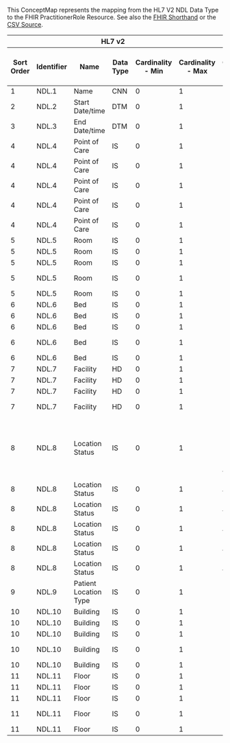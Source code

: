 
This ConceptMap represents the mapping from the HL7 V2 NDL Data Type to the FHIR PractitionerRole Resource. See also the <a href='https://github.com/HL7/v2-to-fhir/blob/master/tank/Datatype NDL to PractitionerRole.fsh'>FHIR Shorthand</a> or the <a href='https://github.com/HL7/v2-to-fhir/blob/master/mappings/datatypes/HL7 Data Type - FHIR R4_ NDL[PractitionerRole] - Sheet1.csv'>CSV Source</a>.
<table class='grid'><thead>
<tr><th colspan='6'>HL7 v2</th><th colspan='3'>Condition (IF True, args)</th><th colspan='8'>HL7 FHIR</th><th rowspan='2'>Comments</th></tr>
<tr><th title='Rows are listed in sequence of how they appear in the v2 standard. The first column, Sort Order, provides a sort order that can re-create the original v2 standard sequence in case one opts to re-sort/filter the rows.'>Sort Order</th><th title='Contains the formal Data Type Name and Component Sequence according to the base standard using &quot;.&quot; as the delimiter.'>Identifier</th><th title='The formal name of the field in the most current published version.'>Name</th><th title='The data type of the field in the most current published version if not deprecated, otherwise the data type at the time it was deprecated and removed.'>Data Type</th><th title='The V2 min cardinality expressed numerically.'>Cardinality - Min</th><th title='The V2 max cardinality expressed numerically.' style='border-right: 2px'>Cardinality - Max</th><th title='Condition in an easy to read syntax (Computable ANTLR)'>Computable ANTLR</th><th title='Condition in FHIRPath Notation'>Computable FHIRPath</th><th title='Condition expressed in narrative form' style='border-right: 2px'>Narrative</th><th title='An existing FHIR attribute in the target FHIR version.'>FHIR Attribute</th><th title='The FHIR attribute&apos;s data type in the target FHIR version.'>Proposed Extension</th><th title='The proposed FHIR Extension.'>Data Type</th><th title='The FHIR min cardinality expressed numerically.'>Cardinality - Min</th><th title='The FHIR max cardinality expressed numerically.' style='border-right: 2px'>Cardinality - Max</th><th title='The URL to the Data Type Map that is to be used for the attribute in this segment.'>Data Type Mapping</th><th title='The fixed or computed value to assign.'>Vocabulary Mapping<br/>(IS, ID, CE, CEN, CWE)</th><th title='Mapping for terminology tables.'>Assignment</th></tr></thead>
<tbody>
<tr><td>1</td><td>NDL.1</td><td>Name</td><td>CNN</td><td>0</td><td style='border-right: 2px'>1</td><td></td><td></td><td style='border-right: 2px'></td><td><a href='https://hl7.org/fhir/R4/PractitionerRole.PractitionerRole-definitions.html#PractitionerRole.practitioner'>PractitionerRole.practitioner</a>(<a href='https://hl7.org/fhir/R4/PractitionerRole.PractitionerRole-definitions.html#PractitionerRole.Practitioner'>PractitionerRole.Practitioner</a>)</td><td></td><td><a href='https://hl7.org/fhir/R4/references.html'>Reference</a>(<a href='https://hl7.org/fhir/R4/PractitionerRole.PractitionerRole-definitions.html#PractitionerRole.Practitioner'>PractitionerRole.Practitioner</a>)</td><td>0</td><td>1</td><td><a href='ConceptMap-datatype-cnn-to-practitioner.html'>CNN[Practitioner]</a></td><td></td><td></td><td></td></tr>
<tr><td>2</td><td>NDL.2</td><td>Start Date/time</td><td>DTM</td><td>0</td><td style='border-right: 2px'>1</td><td></td><td></td><td style='border-right: 2px'></td><td><a href='https://hl7.org/fhir/R4/PractitionerRole.PractitionerRole-definitions.html#PractitionerRole.period.start'>PractitionerRole.period.start</a></td><td></td><td><a href='https://hl7.org/fhir/R4/PractitionerRole.PractitionerRole-definitions.html#PractitionerRole.dateTime'>PractitionerRole.dateTime</a></td><td>0</td><td>1</td><td></td><td></td><td></td><td></td></tr>
<tr><td>3</td><td>NDL.3</td><td>End Date/time</td><td>DTM</td><td>0</td><td style='border-right: 2px'>1</td><td></td><td></td><td style='border-right: 2px'></td><td><a href='https://hl7.org/fhir/R4/PractitionerRole.PractitionerRole-definitions.html#PractitionerRole.period.end'>PractitionerRole.period.end</a></td><td></td><td><a href='https://hl7.org/fhir/R4/PractitionerRole.PractitionerRole-definitions.html#PractitionerRole.dateTime'>PractitionerRole.dateTime</a></td><td>0</td><td>1</td><td></td><td></td><td></td><td></td></tr>
<tr><td>4</td><td>NDL.4</td><td>Point of Care</td><td>IS</td><td>0</td><td style='border-right: 2px'>1</td><td></td><td></td><td style='border-right: 2px'></td><td><a href='https://hl7.org/fhir/R4/PractitionerRole.PractitionerRole-definitions.html#PractitionerRole..identifier'>PractitionerRole..identifier</a></td><td></td><td><a href='https://hl7.org/fhir/R4/PractitionerRole.PractitionerRole-definitions.html#PractitionerRole.Identifier'>PractitionerRole.Identifier</a></td><td></td><td></td><td><a href='ConceptMap-datatype-hd-to-identifier.html'>HD[Identifier]</a></td><td></td><td></td><td></td></tr>
<tr><td>4</td><td>NDL.4</td><td>Point of Care</td><td>IS</td><td>0</td><td style='border-right: 2px'>1</td><td></td><td></td><td style='border-right: 2px'></td><td><a href='https://hl7.org/fhir/R4/PractitionerRole.PractitionerRole-definitions.html#PractitionerRole..mode'>PractitionerRole..mode</a></td><td></td><td><a href='https://hl7.org/fhir/R4/PractitionerRole.PractitionerRole-definitions.html#PractitionerRole.code'>PractitionerRole.code</a></td><td>0</td><td>1</td><td></td><td></td><td>"instance"</td><td></td></tr>
<tr><td>4</td><td>NDL.4</td><td>Point of Care</td><td>IS</td><td>0</td><td style='border-right: 2px'>1</td><td></td><td></td><td style='border-right: 2px'></td><td><a href='https://hl7.org/fhir/R4/PractitionerRole.PractitionerRole-definitions.html#PractitionerRole..physicalType.coding.code'>PractitionerRole..physicalType.coding.code</a></td><td></td><td><a href='https://hl7.org/fhir/R4/PractitionerRole.PractitionerRole-definitions.html#PractitionerRole.code'>PractitionerRole.code</a></td><td>0</td><td>1</td><td></td><td></td><td>/extension??-poc/</td><td></td></tr>
<tr><td>4</td><td>NDL.4</td><td>Point of Care</td><td>IS</td><td>0</td><td style='border-right: 2px'>1</td><td></td><td></td><td style='border-right: 2px'></td><td><a href='https://hl7.org/fhir/R4/PractitionerRole.PractitionerRole-definitions.html#PractitionerRole..physicalType.coding.system'>PractitionerRole..physicalType.coding.system</a></td><td></td><td><a href='https://hl7.org/fhir/R4/PractitionerRole.PractitionerRole-definitions.html#PractitionerRole.uri'>PractitionerRole.uri</a></td><td>0</td><td>1</td><td></td><td></td><td>"<a href='http://terminology.hl7.org/CodeSystem/location-physical-type'>http://terminology.hl7.org/CodeSystem/location-physical-type</a>"</td><td></td></tr>
<tr><td>4</td><td>NDL.4</td><td>Point of Care</td><td>IS</td><td>0</td><td style='border-right: 2px'>1</td><td></td><td></td><td style='border-right: 2px'></td><td><a href='https://hl7.org/fhir/R4/PractitionerRole.PractitionerRole-definitions.html#PractitionerRole..partOf.reference'>PractitionerRole..partOf.reference</a>(<a href='https://hl7.org/fhir/R4/PractitionerRole.PractitionerRole-definitions.html#PractitionerRole.Location'>PractitionerRole.Location</a>)</td><td></td><td><a href='https://hl7.org/fhir/R4/PractitionerRole.PractitionerRole-definitions.html#PractitionerRole.string'>PractitionerRole.string</a></td><td>0</td><td>1</td><td></td><td></td><td></td><td></td></tr>
<tr><td>5</td><td>NDL.5</td><td>Room</td><td>IS</td><td>0</td><td style='border-right: 2px'>1</td><td></td><td></td><td style='border-right: 2px'></td><td><a href='https://hl7.org/fhir/R4/PractitionerRole.PractitionerRole-definitions.html#PractitionerRole..identifier'>PractitionerRole..identifier</a></td><td></td><td><a href='https://hl7.org/fhir/R4/PractitionerRole.PractitionerRole-definitions.html#PractitionerRole.Identifier'>PractitionerRole.Identifier</a></td><td></td><td></td><td><a href='ConceptMap-datatype-hd-to-identifier.html'>HD[Identifier]</a></td><td></td><td></td><td></td></tr>
<tr><td>5</td><td>NDL.5</td><td>Room</td><td>IS</td><td>0</td><td style='border-right: 2px'>1</td><td></td><td></td><td style='border-right: 2px'></td><td><a href='https://hl7.org/fhir/R4/PractitionerRole.PractitionerRole-definitions.html#PractitionerRole..mode'>PractitionerRole..mode</a></td><td></td><td><a href='https://hl7.org/fhir/R4/PractitionerRole.PractitionerRole-definitions.html#PractitionerRole.code'>PractitionerRole.code</a></td><td>0</td><td>1</td><td></td><td></td><td>"instance"</td><td></td></tr>
<tr><td>5</td><td>NDL.5</td><td>Room</td><td>IS</td><td>0</td><td style='border-right: 2px'>1</td><td></td><td></td><td style='border-right: 2px'></td><td><a href='https://hl7.org/fhir/R4/PractitionerRole.PractitionerRole-definitions.html#PractitionerRole..physicalType.coding.code'>PractitionerRole..physicalType.coding.code</a></td><td></td><td><a href='https://hl7.org/fhir/R4/PractitionerRole.PractitionerRole-definitions.html#PractitionerRole.code'>PractitionerRole.code</a></td><td>0</td><td>1</td><td></td><td></td><td>"ro"</td><td></td></tr>
<tr><td>5</td><td>NDL.5</td><td>Room</td><td>IS</td><td>0</td><td style='border-right: 2px'>1</td><td></td><td></td><td style='border-right: 2px'></td><td><a href='https://hl7.org/fhir/R4/PractitionerRole.PractitionerRole-definitions.html#PractitionerRole..physicalType.coding.system'>PractitionerRole..physicalType.coding.system</a></td><td></td><td><a href='https://hl7.org/fhir/R4/PractitionerRole.PractitionerRole-definitions.html#PractitionerRole.uri'>PractitionerRole.uri</a></td><td>0</td><td>1</td><td></td><td></td><td>"<a href='http://terminology.hl7.org/CodeSystem/location-physical-type'>http://terminology.hl7.org/CodeSystem/location-physical-type</a>"</td><td></td></tr>
<tr><td>5</td><td>NDL.5</td><td>Room</td><td>IS</td><td>0</td><td style='border-right: 2px'>1</td><td></td><td></td><td style='border-right: 2px'></td><td><a href='https://hl7.org/fhir/R4/PractitionerRole.PractitionerRole-definitions.html#PractitionerRole..partOf.reference'>PractitionerRole..partOf.reference</a>(<a href='https://hl7.org/fhir/R4/PractitionerRole.PractitionerRole-definitions.html#PractitionerRole.Location'>PractitionerRole.Location</a>)</td><td></td><td><a href='https://hl7.org/fhir/R4/PractitionerRole.PractitionerRole-definitions.html#PractitionerRole.string'>PractitionerRole.string</a></td><td>0</td><td>1</td><td></td><td></td><td></td><td></td></tr>
<tr><td>6</td><td>NDL.6</td><td>Bed</td><td>IS</td><td>0</td><td style='border-right: 2px'>1</td><td></td><td></td><td style='border-right: 2px'></td><td><a href='https://hl7.org/fhir/R4/PractitionerRole.PractitionerRole-definitions.html#PractitionerRole..identifier'>PractitionerRole..identifier</a></td><td></td><td><a href='https://hl7.org/fhir/R4/PractitionerRole.PractitionerRole-definitions.html#PractitionerRole.Identifier'>PractitionerRole.Identifier</a></td><td></td><td></td><td><a href='ConceptMap-datatype-hd-to-identifier.html'>HD[Identifier]</a></td><td></td><td></td><td></td></tr>
<tr><td>6</td><td>NDL.6</td><td>Bed</td><td>IS</td><td>0</td><td style='border-right: 2px'>1</td><td></td><td></td><td style='border-right: 2px'></td><td><a href='https://hl7.org/fhir/R4/PractitionerRole.PractitionerRole-definitions.html#PractitionerRole..mode'>PractitionerRole..mode</a></td><td></td><td><a href='https://hl7.org/fhir/R4/PractitionerRole.PractitionerRole-definitions.html#PractitionerRole.code'>PractitionerRole.code</a></td><td>0</td><td>1</td><td></td><td></td><td>"instance"</td><td></td></tr>
<tr><td>6</td><td>NDL.6</td><td>Bed</td><td>IS</td><td>0</td><td style='border-right: 2px'>1</td><td></td><td></td><td style='border-right: 2px'></td><td><a href='https://hl7.org/fhir/R4/PractitionerRole.PractitionerRole-definitions.html#PractitionerRole..physicalType.coding.code'>PractitionerRole..physicalType.coding.code</a></td><td></td><td><a href='https://hl7.org/fhir/R4/PractitionerRole.PractitionerRole-definitions.html#PractitionerRole.code'>PractitionerRole.code</a></td><td>0</td><td>1</td><td></td><td></td><td>"bd"</td><td></td></tr>
<tr><td>6</td><td>NDL.6</td><td>Bed</td><td>IS</td><td>0</td><td style='border-right: 2px'>1</td><td></td><td></td><td style='border-right: 2px'></td><td><a href='https://hl7.org/fhir/R4/PractitionerRole.PractitionerRole-definitions.html#PractitionerRole..physicalType.coding.system'>PractitionerRole..physicalType.coding.system</a></td><td></td><td><a href='https://hl7.org/fhir/R4/PractitionerRole.PractitionerRole-definitions.html#PractitionerRole.uri'>PractitionerRole.uri</a></td><td>0</td><td>1</td><td></td><td></td><td>"<a href='http://terminology.hl7.org/CodeSystem/location-physical-type'>http://terminology.hl7.org/CodeSystem/location-physical-type</a>"</td><td></td></tr>
<tr><td>6</td><td>NDL.6</td><td>Bed</td><td>IS</td><td>0</td><td style='border-right: 2px'>1</td><td></td><td></td><td style='border-right: 2px'></td><td><a href='https://hl7.org/fhir/R4/PractitionerRole.PractitionerRole-definitions.html#PractitionerRole..partOf.reference'>PractitionerRole..partOf.reference</a>(<a href='https://hl7.org/fhir/R4/PractitionerRole.PractitionerRole-definitions.html#PractitionerRole.Location'>PractitionerRole.Location</a>)</td><td></td><td><a href='https://hl7.org/fhir/R4/PractitionerRole.PractitionerRole-definitions.html#PractitionerRole.string'>PractitionerRole.string</a></td><td>0</td><td>1</td><td></td><td></td><td></td><td></td></tr>
<tr><td>7</td><td>NDL.7</td><td>Facility</td><td>HD</td><td>0</td><td style='border-right: 2px'>1</td><td></td><td></td><td style='border-right: 2px'></td><td><a href='https://hl7.org/fhir/R4/PractitionerRole.PractitionerRole-definitions.html#PractitionerRole..identifier'>PractitionerRole..identifier</a></td><td></td><td><a href='https://hl7.org/fhir/R4/PractitionerRole.PractitionerRole-definitions.html#PractitionerRole.Identifier'>PractitionerRole.Identifier</a></td><td></td><td></td><td><a href='ConceptMap-datatype-hd-to-identifier.html'>HD[Identifier]</a></td><td></td><td></td><td></td></tr>
<tr><td>7</td><td>NDL.7</td><td>Facility</td><td>HD</td><td>0</td><td style='border-right: 2px'>1</td><td></td><td></td><td style='border-right: 2px'></td><td><a href='https://hl7.org/fhir/R4/PractitionerRole.PractitionerRole-definitions.html#PractitionerRole..mode'>PractitionerRole..mode</a></td><td></td><td><a href='https://hl7.org/fhir/R4/PractitionerRole.PractitionerRole-definitions.html#PractitionerRole.code'>PractitionerRole.code</a></td><td>0</td><td>1</td><td></td><td></td><td>"instance"</td><td></td></tr>
<tr><td>7</td><td>NDL.7</td><td>Facility</td><td>HD</td><td>0</td><td style='border-right: 2px'>1</td><td></td><td></td><td style='border-right: 2px'></td><td><a href='https://hl7.org/fhir/R4/PractitionerRole.PractitionerRole-definitions.html#PractitionerRole..physicalType.coding.code'>PractitionerRole..physicalType.coding.code</a></td><td></td><td><a href='https://hl7.org/fhir/R4/PractitionerRole.PractitionerRole-definitions.html#PractitionerRole.code'>PractitionerRole.code</a></td><td>0</td><td>1</td><td></td><td></td><td>"si"</td><td></td></tr>
<tr><td>7</td><td>NDL.7</td><td>Facility</td><td>HD</td><td>0</td><td style='border-right: 2px'>1</td><td></td><td></td><td style='border-right: 2px'></td><td><a href='https://hl7.org/fhir/R4/PractitionerRole.PractitionerRole-definitions.html#PractitionerRole..physicalType.coding.system'>PractitionerRole..physicalType.coding.system</a></td><td></td><td><a href='https://hl7.org/fhir/R4/PractitionerRole.PractitionerRole-definitions.html#PractitionerRole.uri'>PractitionerRole.uri</a></td><td>0</td><td>1</td><td></td><td></td><td>"<a href='http://terminology.hl7.org/CodeSystem/location-physical-type'>http://terminology.hl7.org/CodeSystem/location-physical-type</a>"</td><td></td></tr>
<tr><td>8</td><td>NDL.8</td><td>Location Status</td><td>IS</td><td>0</td><td style='border-right: 2px'>1</td><td>IF PL.1 AND PL.2 AND PL.3 AND PL.4 AND PL.7 AND PL.8 NOT VALUED</td><td></td><td style='border-right: 2px'></td><td><a href='https://hl7.org/fhir/R4/PractitionerRole.PractitionerRole-definitions.html#PractitionerRole..status'>PractitionerRole..status</a></td><td></td><td></td><td>0</td><td>1</td><td><a href='ConceptMap-datatype-is-to-code.html'>IS[code]</a></td><td></td><td></td><td></td></tr>
<tr><td>8</td><td>NDL.8</td><td>Location Status</td><td>IS</td><td>0</td><td style='border-right: 2px'>1</td><td>IF PL.2 VALUED</td><td></td><td style='border-right: 2px'></td><td><a href='https://hl7.org/fhir/R4/PractitionerRole.PractitionerRole-definitions.html#PractitionerRole..status'>PractitionerRole..status</a></td><td></td><td></td><td>0</td><td>1</td><td><a href='ConceptMap-datatype-is-to-code.html'>IS[code]</a></td><td></td><td></td><td></td></tr>
<tr><td>8</td><td>NDL.8</td><td>Location Status</td><td>IS</td><td>0</td><td style='border-right: 2px'>1</td><td>IF PL.3 VALUED</td><td></td><td style='border-right: 2px'></td><td><a href='https://hl7.org/fhir/R4/PractitionerRole.PractitionerRole-definitions.html#PractitionerRole..status'>PractitionerRole..status</a></td><td></td><td></td><td>0</td><td>1</td><td><a href='ConceptMap-datatype-is-to-code.html'>IS[code]</a></td><td></td><td></td><td></td></tr>
<tr><td>8</td><td>NDL.8</td><td>Location Status</td><td>IS</td><td>0</td><td style='border-right: 2px'>1</td><td>IF PL.4 VALUED</td><td></td><td style='border-right: 2px'></td><td><a href='https://hl7.org/fhir/R4/PractitionerRole.PractitionerRole-definitions.html#PractitionerRole..status'>PractitionerRole..status</a></td><td></td><td></td><td>0</td><td>1</td><td><a href='ConceptMap-datatype-is-to-code.html'>IS[code]</a></td><td></td><td></td><td></td></tr>
<tr><td>8</td><td>NDL.8</td><td>Location Status</td><td>IS</td><td>0</td><td style='border-right: 2px'>1</td><td>IF PL.7 VALUED</td><td></td><td style='border-right: 2px'></td><td><a href='https://hl7.org/fhir/R4/PractitionerRole.PractitionerRole-definitions.html#PractitionerRole..status'>PractitionerRole..status</a></td><td></td><td></td><td>0</td><td>1</td><td><a href='ConceptMap-datatype-is-to-code.html'>IS[code]</a></td><td></td><td></td><td></td></tr>
<tr><td>8</td><td>NDL.8</td><td>Location Status</td><td>IS</td><td>0</td><td style='border-right: 2px'>1</td><td>IF PL.8 VALUED</td><td></td><td style='border-right: 2px'></td><td><a href='https://hl7.org/fhir/R4/PractitionerRole.PractitionerRole-definitions.html#PractitionerRole..status'>PractitionerRole..status</a></td><td></td><td></td><td>0</td><td>1</td><td><a href='ConceptMap-datatype-is-to-code.html'>IS[code]</a></td><td></td><td></td><td></td></tr>
<tr><td>9</td><td>NDL.9</td><td>Patient Location Type</td><td>IS</td><td>0</td><td style='border-right: 2px'>1</td><td></td><td></td><td style='border-right: 2px'></td><td></td><td></td><td></td><td></td><td></td><td></td><td></td><td></td><td></td></tr>
<tr><td>10</td><td>NDL.10</td><td>Building</td><td>IS</td><td>0</td><td style='border-right: 2px'>1</td><td></td><td></td><td style='border-right: 2px'></td><td><a href='https://hl7.org/fhir/R4/PractitionerRole.PractitionerRole-definitions.html#PractitionerRole..identifier'>PractitionerRole..identifier</a></td><td></td><td><a href='https://hl7.org/fhir/R4/PractitionerRole.PractitionerRole-definitions.html#PractitionerRole.Identifier'>PractitionerRole.Identifier</a></td><td></td><td></td><td><a href='ConceptMap-datatype-hd-to-identifier.html'>HD[Identifier]</a></td><td></td><td></td><td></td></tr>
<tr><td>10</td><td>NDL.10</td><td>Building</td><td>IS</td><td>0</td><td style='border-right: 2px'>1</td><td></td><td></td><td style='border-right: 2px'></td><td><a href='https://hl7.org/fhir/R4/PractitionerRole.PractitionerRole-definitions.html#PractitionerRole..mode'>PractitionerRole..mode</a></td><td></td><td><a href='https://hl7.org/fhir/R4/PractitionerRole.PractitionerRole-definitions.html#PractitionerRole.code'>PractitionerRole.code</a></td><td>0</td><td>1</td><td></td><td></td><td>"instance"</td><td></td></tr>
<tr><td>10</td><td>NDL.10</td><td>Building</td><td>IS</td><td>0</td><td style='border-right: 2px'>1</td><td></td><td></td><td style='border-right: 2px'></td><td><a href='https://hl7.org/fhir/R4/PractitionerRole.PractitionerRole-definitions.html#PractitionerRole..physicalType.coding.code'>PractitionerRole..physicalType.coding.code</a></td><td></td><td><a href='https://hl7.org/fhir/R4/PractitionerRole.PractitionerRole-definitions.html#PractitionerRole.code'>PractitionerRole.code</a></td><td>0</td><td>1</td><td></td><td></td><td>"bu"</td><td></td></tr>
<tr><td>10</td><td>NDL.10</td><td>Building</td><td>IS</td><td>0</td><td style='border-right: 2px'>1</td><td></td><td></td><td style='border-right: 2px'></td><td><a href='https://hl7.org/fhir/R4/PractitionerRole.PractitionerRole-definitions.html#PractitionerRole..physicalType.coding.system'>PractitionerRole..physicalType.coding.system</a></td><td></td><td><a href='https://hl7.org/fhir/R4/PractitionerRole.PractitionerRole-definitions.html#PractitionerRole.uri'>PractitionerRole.uri</a></td><td>0</td><td>1</td><td></td><td></td><td>"<a href='http://terminology.hl7.org/CodeSystem/location-physical-type'>http://terminology.hl7.org/CodeSystem/location-physical-type</a>"</td><td></td></tr>
<tr><td>10</td><td>NDL.10</td><td>Building</td><td>IS</td><td>0</td><td style='border-right: 2px'>1</td><td></td><td></td><td style='border-right: 2px'></td><td><a href='https://hl7.org/fhir/R4/PractitionerRole.PractitionerRole-definitions.html#PractitionerRole..partOf.reference'>PractitionerRole..partOf.reference</a>(<a href='https://hl7.org/fhir/R4/PractitionerRole.PractitionerRole-definitions.html#PractitionerRole.Location'>PractitionerRole.Location</a>)</td><td></td><td><a href='https://hl7.org/fhir/R4/PractitionerRole.PractitionerRole-definitions.html#PractitionerRole.string'>PractitionerRole.string</a></td><td>0</td><td>1</td><td></td><td></td><td></td><td></td></tr>
<tr><td>11</td><td>NDL.11</td><td>Floor</td><td>IS</td><td>0</td><td style='border-right: 2px'>1</td><td></td><td></td><td style='border-right: 2px'></td><td><a href='https://hl7.org/fhir/R4/PractitionerRole.PractitionerRole-definitions.html#PractitionerRole..identifier'>PractitionerRole..identifier</a></td><td></td><td><a href='https://hl7.org/fhir/R4/PractitionerRole.PractitionerRole-definitions.html#PractitionerRole.Identifier'>PractitionerRole.Identifier</a></td><td></td><td></td><td><a href='ConceptMap-datatype-hd-to-identifier.html'>HD[Identifier]</a></td><td></td><td></td><td></td></tr>
<tr><td>11</td><td>NDL.11</td><td>Floor</td><td>IS</td><td>0</td><td style='border-right: 2px'>1</td><td></td><td></td><td style='border-right: 2px'></td><td><a href='https://hl7.org/fhir/R4/PractitionerRole.PractitionerRole-definitions.html#PractitionerRole..mode'>PractitionerRole..mode</a></td><td></td><td><a href='https://hl7.org/fhir/R4/PractitionerRole.PractitionerRole-definitions.html#PractitionerRole.code'>PractitionerRole.code</a></td><td>0</td><td>1</td><td></td><td></td><td>"instance"</td><td></td></tr>
<tr><td>11</td><td>NDL.11</td><td>Floor</td><td>IS</td><td>0</td><td style='border-right: 2px'>1</td><td></td><td></td><td style='border-right: 2px'></td><td><a href='https://hl7.org/fhir/R4/PractitionerRole.PractitionerRole-definitions.html#PractitionerRole..physicalType.coding.code'>PractitionerRole..physicalType.coding.code</a></td><td></td><td><a href='https://hl7.org/fhir/R4/PractitionerRole.PractitionerRole-definitions.html#PractitionerRole.code'>PractitionerRole.code</a></td><td>0</td><td>1</td><td></td><td></td><td>"lvl"</td><td></td></tr>
<tr><td>11</td><td>NDL.11</td><td>Floor</td><td>IS</td><td>0</td><td style='border-right: 2px'>1</td><td></td><td></td><td style='border-right: 2px'></td><td><a href='https://hl7.org/fhir/R4/PractitionerRole.PractitionerRole-definitions.html#PractitionerRole..physicalType.coding.system'>PractitionerRole..physicalType.coding.system</a></td><td></td><td><a href='https://hl7.org/fhir/R4/PractitionerRole.PractitionerRole-definitions.html#PractitionerRole.uri'>PractitionerRole.uri</a></td><td>0</td><td>1</td><td></td><td></td><td>"<a href='http://terminology.hl7.org/CodeSystem/location-physical-type'>http://terminology.hl7.org/CodeSystem/location-physical-type</a>"</td><td></td></tr>
<tr><td>11</td><td>NDL.11</td><td>Floor</td><td>IS</td><td>0</td><td style='border-right: 2px'>1</td><td></td><td></td><td style='border-right: 2px'></td><td><a href='https://hl7.org/fhir/R4/PractitionerRole.PractitionerRole-definitions.html#PractitionerRole..partOf.reference'>PractitionerRole..partOf.reference</a>(<a href='https://hl7.org/fhir/R4/PractitionerRole.PractitionerRole-definitions.html#PractitionerRole.Location'>PractitionerRole.Location</a>)</td><td></td><td><a href='https://hl7.org/fhir/R4/PractitionerRole.PractitionerRole-definitions.html#PractitionerRole.string'>PractitionerRole.string</a></td><td>0</td><td>1</td><td></td><td></td><td></td><td></td></tr>
</tbody></table>
